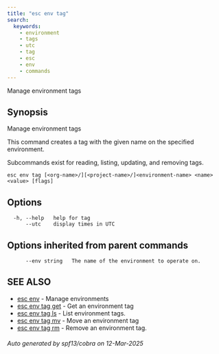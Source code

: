 ```yaml
---
title: "esc env tag"
search:
  keywords:
    - environment
    - tags
    - utc
    - tag
    - esc
    - env
    - commands
---
```


Manage environment tags

## Synopsis

Manage environment tags

This command creates a tag with the given name on the specified environment.

Subcommands exist for reading, listing, updating, and removing tags.

```
esc env tag [<org-name>/][<project-name>/]<environment-name> <name> <value> [flags]
```

## Options

```
  -h, --help   help for tag
      --utc    display times in UTC
```

## Options inherited from parent commands

```
      --env string   The name of the environment to operate on.
```

## SEE ALSO

* [esc env](/docs/esc/cli/commands/esc_env/)	 - Manage environments
* [esc env tag get](/docs/esc/cli/commands/esc_env_tag_get/)	 - Get an environment tag
* [esc env tag ls](/docs/esc/cli/commands/esc_env_tag_ls/)	 - List environment tags.
* [esc env tag mv](/docs/esc/cli/commands/esc_env_tag_mv/)	 - Move an environment tag
* [esc env tag rm](/docs/esc/cli/commands/esc_env_tag_rm/)	 - Remove an environment tag.

###### Auto generated by spf13/cobra on 12-Mar-2025
